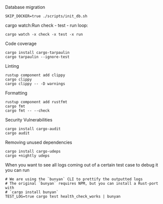 Database migration
```shell
SKIP_DOCKER=true ./scripts/init_db.sh
```

cargo watch:Run check - test - run loop:
```shell
cargo watch -x check -x test -x run
```

Code coverage
```shell
cargo install cargo-tarpaulin
cargo tarpaulin --ignore-test
```

Linting
```shell
rustup component add clippy
cargo clippy
cargo clippy -- -D warnings
```

Formatting
```shell
rustup component add rustfmt 
cargo fmt
cargo fmt -- --check
```

Security Vulnerabilities
```shell
cargo install cargo-audit
cargo audit
```

Removing unused dependencies
```shell
cargo install cargo-udeps
cargo +nightly udeps
```

When you want to see all logs coming out of a certain test case to debug it you can run
```shell
# We are using the `bunyan` CLI to prettify the outputted logs
# The original `bunyan` requires NPM, but you can install a Rust-port with
# `cargo install bunyan`
TEST_LOG=true cargo test health_check_works | bunyan
```
